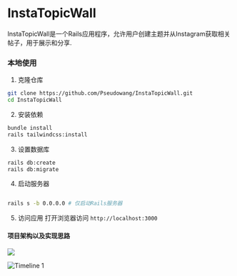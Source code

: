 # InstaTopicWall

InstaTopicWall是一个Rails应用程序，允许用户创建主题并从Instagram获取相关帖子，用于展示和分享.


### 本地使用

1. 克隆仓库
```bash
git clone https://github.com/Pseudowang/InstaTopicWall.git
cd InstaTopicWall
```

2. 安装依赖
```bash
bundle install
rails tailwindcss:install
```

3. 设置数据库
```bash
rails db:create
rails db:migrate
```

4. 启动服务器

```bash

rails s -b 0.0.0.0 # 仅启动Rails服务器
```

5. 访问应用
打开浏览器访问 `http://localhost:3000`

#### 项目架构以及实现思路
![](https://wangzhrbuckets.s3.bitiful.net/picture/2025/05/ff6c964d47e4b04684532ce86d092e31.png)


![Timeline 1](https://www.bilibili.com/video/BV1xWGBzeEeP)


